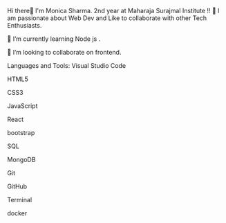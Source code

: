 Hi there👋
I'm Monica Sharma. 2nd year at Maharaja Surajmal Institute !!
🔭 I am passionate about Web Dev and Like to collaborate with other Tech Enthusiasts.  

🌱 I’m currently learning Node js .

👯 I’m looking to collaborate on frontend.



Languages and Tools:
Visual Studio Code


HTML5

CSS3

JavaScript

React

bootstrap

SQL

MongoDB

Git

GitHub

Terminal

docker





